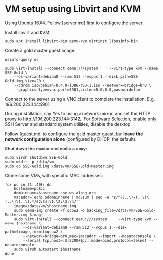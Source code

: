 # VM setup using Libvirt and KVM

Using Ubuntu 16.04. Follow [server.md] first to configure the server.

Install libvirt and KVM:

	sudo apt install libvirt-bin qemu-kvm virtinst libosinfo-bin

Create a gold master guest image:

	osinfo-query os

	sudo virt-install --connect qemu:///system     --virt-type kvm --name SSE-Gold \
		--os-variant=debian8 --ram 512 --vcpus 1 --disk path=SSE-Gold.img,size=20 \
		--cdrom iso/debian-8.4.0-i386-DVD-1.iso --network=bridge=br0 \
		--graphics type=vnc,port=5901,listen=0.0.0.0,password=foo

Connect to the server using a VNC client to complete the installation. E.g. 196.200.223.144:5901.

During installation, say Yes to using a network mirror, and set the HTTP proxy to
http://196.200.223.144:3142/. For Software Selection, enable only SSH Server and
standard system utilities, disable the desktop.

Follow [guest.md] to configure the gold master guest, but **leave the network configuration alone**
(configured by DHCP, the default).

Shut down the master and make a copy:

	sudo virsh shutdown SSE-Gold
	sudo mkdir -p /data/vm
	sudo cp SSE-Gold.img /data/vm/SSE-Gold-Master.img

Clone some VMs, with specific MAC addresses:

	for pc in {1..40}; do
		hostname=pc$pc
		domainname=$hostname.sse.ws.afnog.org
		macaddr=`echo $domainname | md5sum | sed -e 's/^\(..\)\(..\)\(..\)\(..\).*/52:54:\1:\2:\3:\4/'`
		image=/data/vm/$hostname.img
		sudo qemu-img create -f qcow2 -o backing_file=/data/vm/SSE-Gold-Master.img $image
		sudo virt-install --connect qemu:///system     --virt-type kvm --name $hostname \
			--os-variant=debian8 --ram 512 --vcpus 1 --disk path=$image,format=qcow2 \
			--network=bridge=br0,mac=$macaddr --import --noautoconsole \
			--serial tcp,host=:$[2200+$pc],mode=bind,protocol=telnet --noautoconsole
		sudo virsh autostart $hostname
	done

